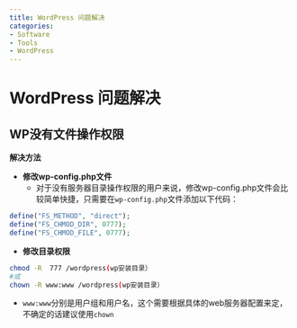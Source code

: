 ```yaml
---
title: WordPress 问题解决
categories:
- Software
- Tools
- WordPress
---
```

# WordPress 问题解决

## WP没有文件操作权限

**解决方法**

- **修改wp-config.php文件**
    - 对于没有服务器目录操作权限的用户来说，修改wp-config.php文件会比较简单快捷，只需要在`wp-config.php`文件添加以下代码：

```php
define("FS_METHOD", "direct");
define("FS_CHMOD_DIR", 0777);
define("FS_CHMOD_FILE", 0777);
```

- **修改目录权限**

```bash
chmod -R  777 /wordpress(wp安装目录）
#或
chown -R www:www /wordpress(wp安装目录）
```

- `www:www`分别是用户组和用户名，这个需要根据具体的web服务器配置来定，不确定的话建议使用`chown`